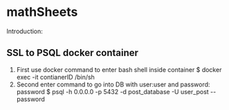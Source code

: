 # mathSheets

Introduction:

## SSL to PSQL docker container
1. First use docker command to enter bash shell inside container 
	$ docker exec -it contianerID /bin/sh  
2. Second enter command to go into DB with user:user and password: password 
	$ psql -h 0.0.0.0 -p 5432 -d post_database -U user_post --password